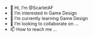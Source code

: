 - 👋 Hi, I’m @ScarletAF
- 👀 I’m interested in Game Design
- 🌱 I’m currently learning Game Design
- 💞️ I’m looking to collaborate on ...
- 📫 How to reach me ...

<!---
ScarletAF/ScarletAF is a ✨ special ✨ repository because its `README.md` (this file) appears on your GitHub profile.
You can click the Preview link to take a look at your changes.
--->
